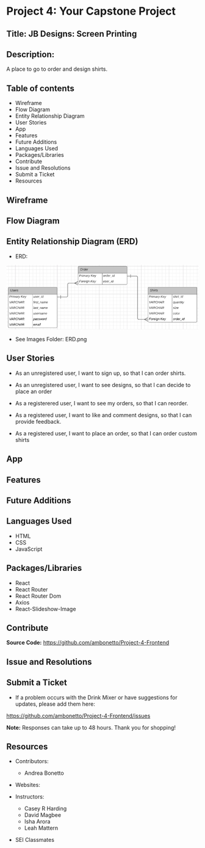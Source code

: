 # Project 4: Your Capstone Project

## Title: JB Designs: Screen Printing

## Description: 
A place to go to order and design shirts.

## Table of contents
* Wireframe
* Flow Diagram
* Entity Relationship Diagram
* User Stories
* App
* Features
* Future Additions
* Languages Used
* Packages/Libraries
* Contribute
* Issue and Resolutions
* Submit a Ticket
* Resources

## Wireframe

## Flow Diagram

## Entity Relationship Diagram (ERD)

* ERD:

![alt text](https://github.com/ambonetto/Project-4-Frontend/blob/master/Images/ERD.png)

* See Images Folder: ERD.png

## User Stories

* As an unregistered user, I want to sign up, so that I can order shirts.

* As an unregistered user, I want to see designs, so that I can decide to place an order

* As a registerered user, I want to see my orders, so that I can reorder.

* As a registered user, I want to like and comment designs, so that I can provide feedback.

* As a registered user, I want to place an order, so that I can order custom shirts

## App

## Features

## Future Additions

## Languages Used

* HTML
* CSS
* JavaScript

## Packages/Libraries

* React
* React Router
* React Router Dom
* Axios
* React-Slideshow-Image

## Contribute

**Source Code:** https://github.com/ambonetto/Project-4-Frontend

## Issue and Resolutions

## Submit a Ticket

* If a problem occurs with the Drink Mixer or have suggestions for updates, please add them here: 

https://github.com/ambonetto/Project-4-Frontend/issues

**Note:** Responses can take up to 48 hours. Thank you for shopping! 

## Resources

* Contributors:
    - Andrea Bonetto
* Websites:

* Instructors: 
    - Casey R Harding
    - David Magbee
    - Isha Arora
    - Leah Mattern
* SEI Classmates